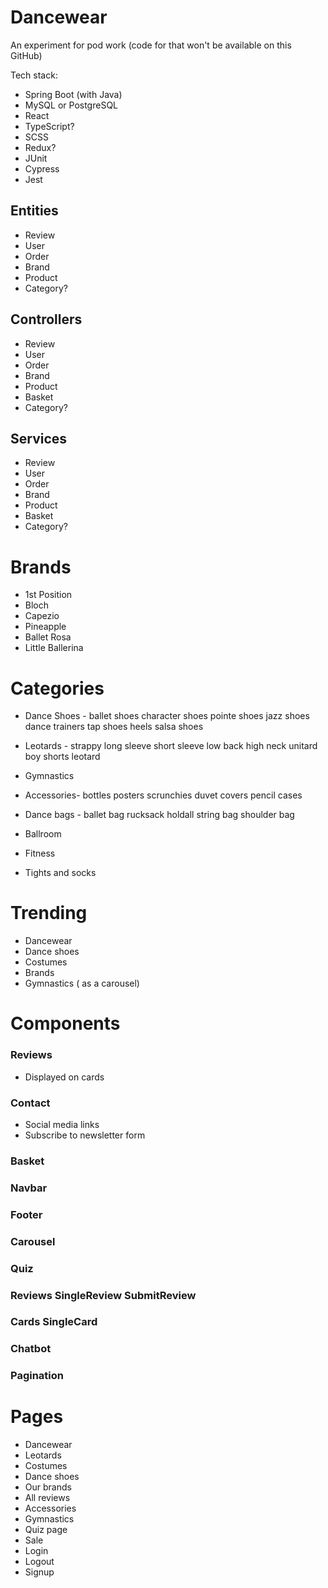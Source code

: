 # Dancewear

An experiment for pod work (code for that won't be available on this GitHub)

Tech stack:

* Spring Boot (with Java)
* MySQL or PostgreSQL
* React
* TypeScript?
* SCSS
* Redux?
* JUnit
* Cypress
* Jest


## Entities

* Review
* User
* Order
* Brand
* Product
* Category?

## Controllers
* Review 
* User
* Order
* Brand
* Product
* Basket
* Category?

## Services
* Review
* User
* Order
* Brand
* Product
* Basket
* Category?




# Brands

* 1st Position
* Bloch
* Capezio
* Pineapple
* Ballet Rosa
* Little Ballerina

# Categories

* Dance Shoes -  ballet shoes character shoes   pointe shoes   jazz shoes  dance trainers  tap shoes  heels
salsa shoes

* Leotards - strappy  long sleeve short sleeve  low back   high neck   unitard   boy shorts leotard

* Gymnastics

* Accessories- bottles  posters  scrunchies  duvet covers  pencil cases

* Dance bags - ballet bag   rucksack   holdall  string bag   shoulder bag 


* Ballroom

* Fitness

* Tights and socks



# Trending

* Dancewear
* Dance shoes
* Costumes
* Brands
* Gymnastics
( as a carousel)



# Components

### Reviews

* Displayed on cards


### Contact 

* Social media links
* Subscribe to newsletter form


### Basket 

### Navbar 

### Footer 


### Carousel 

### Quiz

### Reviews    SingleReview     SubmitReview

### Cards  SingleCard

### Chatbot

### Pagination 


# Pages

* Dancewear
* Leotards
* Costumes
* Dance shoes
* Our brands
* All reviews
* Accessories
* Gymnastics
* Quiz page
* Sale
* Login
* Logout
* Signup

